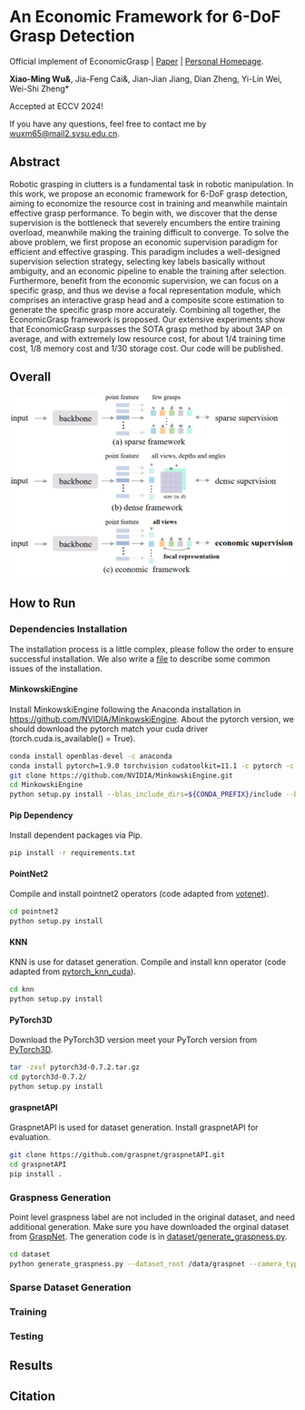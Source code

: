 # An Economic Framework for 6-DoF Grasp Detection

Official implement of EconomicGrasp | [Paper]() | [Personal Homepage](https://dravenalg.github.io/).

**Xiao-Ming Wu&**, Jia-Feng Cai&, Jian-Jian Jiang, Dian Zheng, Yi-Lin Wei, Wei-Shi Zheng*

Accepted at ECCV 2024!

If you have any questions, feel free to contact me by wuxm65@mail2.sysu.edu.cn.

## Abstract

 Robotic grasping in clutters is a fundamental task in robotic manipulation. In this work, we propose an economic framework for 6-DoF grasp detection, aiming to economize the resource cost in training and meanwhile maintain effective grasp performance. To begin with, we discover that the dense supervision is the bottleneck that severely encumbers the entire training overload, meanwhile making the training difficult to converge. To solve the above problem, we first propose an economic supervision paradigm for efficient and effective grasping. This paradigm includes a well-designed supervision selection strategy, selecting key labels basically without ambiguity, and an economic pipeline to enable the training after selection. Furthermore, benefit from the economic supervision, we can focus on a specific grasp, and thus we devise a focal representation module, which comprises an interactive grasp head and a composite score estimation to generate the specific grasp more accurately. Combining all together, the EconomicGrasp framework is proposed. Our extensive experiments show that EconomicGrasp surpasses the SOTA grasp method by about 3AP on average, and with extremely low resource cost, for about 1/4 training time cost, 1/8 memory cost and 1/30 storage cost. Our code will be published.

## Overall

![model_framework](imgs/framework.png)

## How to Run

### Dependencies Installation

The installation process is a little complex, please follow the order to ensure successful installation. We also write a [file](common_issues.md) to describe some common issues of the installation.

#### MinkowskiEngine

Install MinkowskiEngine following the Anaconda installation in https://github.com/NVIDIA/MinkowskiEngine.
About the pytorch version, we should download the pytorch match your cuda driver (torch.cuda.is_available() = True).

```bash
conda install openblas-devel -c anaconda
conda install pytorch=1.9.0 torchvision cudatoolkit=11.1 -c pytorch -c nvidia
git clone https://github.com/NVIDIA/MinkowskiEngine.git
cd MinkowskiEngine
python setup.py install --blas_include_dirs=${CONDA_PREFIX}/include --blas=openblas
```

#### Pip Dependency

Install dependent packages via Pip.

```bash
pip install -r requirements.txt
```

#### PointNet2

Compile and install pointnet2 operators (code adapted from [votenet](https://github.com/facebookresearch/votenet)).

```bash
cd pointnet2
python setup.py install
```

#### KNN 

KNN is use for dataset generation. Compile and install knn operator (code adapted from [pytorch_knn_cuda](https://github.com/chrischoy/pytorch_knn_cuda)).

```bash
cd knn
python setup.py install
```

#### PyTorch3D

Download the PyTorch3D version meet your PyTorch version from [PyTorch3D](https://github.com/facebookresearch/pytorch3d/releases).

```bash
tar -zxvf pytorch3d-0.7.2.tar.gz
cd pytorch3d-0.7.2/
python setup.py install
```

#### graspnetAPI 

GraspnetAPI is used for dataset generation. Install graspnetAPI for evaluation.

```bash
git clone https://github.com/graspnet/graspnetAPI.git
cd graspnetAPI
pip install .
```

### Graspness Generation

Point level graspness label are not included in the original dataset, and need additional generation. Make sure you have downloaded the orginal dataset from [GraspNet](https://graspnet.net/). The generation code is in [dataset/generate_graspness.py](dataset/generate_graspness.py).
```bash
cd dataset
python generate_graspness.py --dataset_root /data/graspnet --camera_type kinect
```

### Sparse Dataset Generation

### Training

### Testing

## Results


## Citation
```
